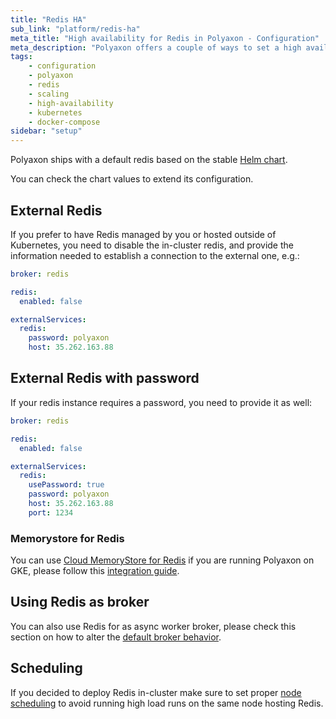 ```yaml
---
title: "Redis HA"
sub_link: "platform/redis-ha"
meta_title: "High availability for Redis in Polyaxon - Configuration"
meta_description: "Polyaxon offers a couple of ways to set a high available redis instances."
tags:
    - configuration
    - polyaxon
    - redis
    - scaling
    - high-availability
    - kubernetes
    - docker-compose
sidebar: "setup"
---
```


Polyaxon ships with a default redis based on the stable [Helm chart](https://github.com/helm/charts/tree/master/stable/redis).

You can check the chart values to extend its configuration.

## External Redis

If you prefer to have Redis managed by you or hosted outside of Kubernetes, 
you need to disable the in-cluster redis, and provide the information needed to establish a connection to the external one, e.g.:


```yaml
broker: redis

redis:
  enabled: false

externalServices:
  redis:
    password: polyaxon
    host: 35.262.163.88
```

## External Redis with password

If your redis instance requires a password, you need to provide it as well:


```yaml
broker: redis

redis:
  enabled: false

externalServices:
  redis:
    usePassword: true
    password: polyaxon
    host: 35.262.163.88
    port: 1234
```


### Memorystore for Redis

You can use [Cloud MemoryStore for Redis](https://cloud.google.com/memorystore/) if you are running Polyaxon on GKE, 
please follow this [integration guide](/integrations/redis/).

## Using Redis as broker

You can also use Redis for as async worker broker, please check this section on how to alter the [default broker behavior](/configuration/broker/).

## Scheduling

If you decided to deploy Redis in-cluster make sure to set proper [node scheduling](/configuration/custom-node-scheduling/) 
to avoid running high load runs on the same node hosting Redis.
